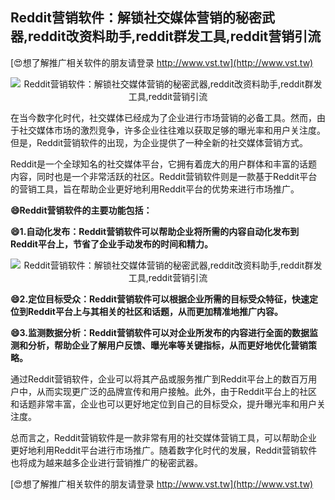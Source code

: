 ## **Reddit营销软件：解锁社交媒体营销的秘密武器,reddit改资料助手,reddit群发工具,reddit营销引流**

[😍想了解推广相关软件的朋友请登录 http://www.vst.tw](http://www.vst.tw)

 <center><img src="https://vst.tw/MP4/tuiguang/png/0.png" alt="Reddit营销软件：解锁社交媒体营销的秘密武器,reddit改资料助手,reddit群发工具,reddit营销引流"></center>

在当今数字化时代，社交媒体已经成为了企业进行市场营销的必备工具。然而，由于社交媒体市场的激烈竞争，许多企业往往难以获取足够的曝光率和用户关注度。但是，Reddit营销软件的出现，为企业提供了一种全新的社交媒体营销方式。

Reddit是一个全球知名的社交媒体平台，它拥有着庞大的用户群体和丰富的话题内容，同时也是一个非常活跃的社区。Reddit营销软件则是一款基于Reddit平台的营销工具，旨在帮助企业更好地利用Reddit平台的优势来进行市场推广。

**😄Reddit营销软件的主要功能包括：**

**😄1.自动化发布：Reddit营销软件可以帮助企业将所需的内容自动化发布到Reddit平台上，节省了企业手动发布的时间和精力。**

 <center><img src="https://vst.tw/MP4/tuiguang/png/0.png" alt="Reddit营销软件：解锁社交媒体营销的秘密武器,reddit改资料助手,reddit群发工具,reddit营销引流"></center>

**😄2.定位目标受众：Reddit营销软件可以根据企业所需的目标受众特征，快速定位到Reddit平台上与其相关的社区和话题，从而更加精准地推广内容。**

**😄3.监测数据分析：Reddit营销软件可以对企业所发布的内容进行全面的数据监测和分析，帮助企业了解用户反馈、曝光率等关键指标，从而更好地优化营销策略。**

通过Reddit营销软件，企业可以将其产品或服务推广到Reddit平台上的数百万用户中，从而实现更广泛的品牌宣传和用户接触。此外，由于Reddit平台上的社区和话题非常丰富，企业也可以更好地定位到自己的目标受众，提升曝光率和用户关注度。

总而言之，Reddit营销软件是一款非常有用的社交媒体营销工具，可以帮助企业更好地利用Reddit平台进行市场推广。随着数字化时代的发展，Reddit营销软件也将成为越来越多企业进行营销推广的秘密武器。

[😍想了解推广相关软件的朋友请登录 http://www.vst.tw](http://www.vst.tw)



